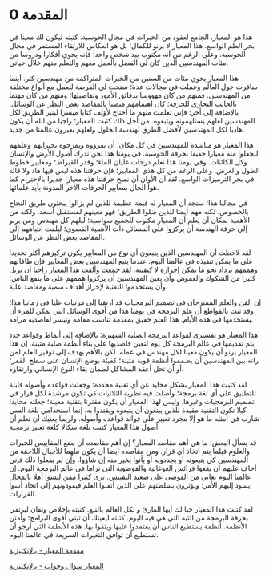 # 0 المقدمة

هذا هو المعيار. الجامع لعقود من الخبرات في مجال الحوسبة. كتبته ليكون لك معينا في بحر العلم الواسع. هذا المعيار لا يرنو للكمال؛ بل هو انعكاس للارتقاء المستمر في مجال الحوسبة. وعلى الرغم من أنه مكتوب بيد شخص واحد؛ فإنه يحوي أفكارا ودروسا من مئات المهندسين الذين كان لي الفضل بالعمل معهم والتعلم منهم خلال حياتي.

هذا المعيار يحوي مئات من السنين من الخبرات المتراكمة من مهندسين كثر. أينما سافرت حول العالم وعملت في مجالات عدة؛ سنحت لي الفرصة للعمل مع أنواع مختلفة من المهندسين. فمنهم من كان مهووسا بدقائق الأمور وتفاصيلها؛ ومنهم من كان مهتما بالجانب التجاري للحرفة؛ كان اهتمامهم منصبا بالمقاصد بغض النظر عن الوسائل. بالإضافة إلى أخر؛ فإني تعلمت منهم ما أحتاج لأؤلف كتابا ميسرا لينير الطريق لكل المهندسين لعلهم يستلهمونه ويتبعوه. من أجل ذلك كتبت المعيار؛ راجيا من الله أن يكون هاديا لكل المهندسين لأفضل الطرق لهندسة الحلول ولعلهم يغيرون عالمنا من جديد.

هذا المعيار هو مناشدة للمهندسين في كل مكان؛ أن يقرؤوه ويمزجوه بخبراتهم وعلمهم ليجعلوا منه معيارا حقيقا بحرفة الحوسبة. في يومنا هذا نحن ندرك أصول الأرض والإنسان وكل الكائنات. وفي يومنا هذا نعلم درجات غليان الماء؛ وقدر القيراط؛ ومعايير خطوط الطول والعرض. وعلى الرغم من كل هذي المعايير؛ فإن حرفتنا هذه ليس فيها هاد ولا قائد في بحر الترميزات الواسع. لقد آن الأوان أن نمنح حرفتنا هذه معيارا جديرا بالاحترام كما هوا الحال بمعايير الحرفات الأخر المدونة بأيد علمائها.

في مجالنا هذا؛ ستجد أن المعيار له قيمة عظيمة للذين لم يزالوا يبحثون طريق النجاح بالخصوص. لكنه مهم أيضا للذين ضلوا الطريق؛ فهو معينهم لمستقبل أسعد. ولكنه من الأهمية بمكان أن يعلم أن المعيار مكتوب للجميع سواسية؛ ليلهم كل مهندس ومن يرنو إلى حرفة الهندسة أن يركزوا على المسائل ذات الأهمية القصوى؛ ليلفت انتباههم إلى المقاصد بغض النظر عن الوسائل.

لقد لاحظت أن المهندسين الذين يتبعون أي نوع من المعايير يكون تركيزهم أكثر تحديدا على ما يمكن تنفيذه في عالمنا اليوم. عندما يتبع المهندسين بعض المعايير فإن طاقاتهم وهممهم تزداد نحو ما يمكن إحرازه لا كيفيته. لقد جمعت وألفت هذا المعيار راجيا أن يزيل كثيرا من الشكوك والغموض وأن يعين المهندسين أن يركزوا هممهم على ما ينفع الناس؛ وأن يستخدموا التقنية لإحراز أهداف سمية ومقاصد علية.

إن الفن والعلم الممتزجان في تصميم البرمجيات قد ارتقيا إلى مرتبات عليا في زماننا هذا؛ وقد ثبت بالقواطع أن علم البرمجة في يومنا هذا من أقوى الوسائل التي يمكن للمرء أن يستخدمها في هذه الأيام. هذا العلم حقيق بمقدمة تناسب مقامه وتيسر لقاصديه مرامه.

هذا المعيار هو تفسيري لقواعد البرمجة الصلبة الشهيرة؛ بالإضافة إلى أنماط وقواعد جدد يتم تقديمها في عالم البرمجة كل يوم لتعين قاصديها على بناء أنظمة صلبة متينة. إن هذا المعيار يرنو أن يكون معينا لكل مهندس في عمله. لكن بالأهم يهدف إلى توفير العلم لمن رانه بين المهندسين أن يصمموا أنظمة قوية متينة؛ كفيئة بوضع الإنسان على سطح القمر؛ أو أن تحل أعقد المشاكل لضمان بقاء النوع الإنساني وارتقاؤه.

لقد كتبت هذا المعيار بشكل محايد عن أي تقنية محددة؛ وجعلت قواعده وأصوله قابلة للتطبيق على أي لغة برمجة؛ وأصلت فيه نظرية الثلاثيات كي تكون مرشدة لكل قرار في تصميم البرمجيات وغيرها. وليس لهذا المعيار أن يكون مقترنا بتقنية معينة؛ جعلته محايدا كيلا تكون التقنية مقيدة للذين يبتغون أن يتبعوه ويقتدوا به. إنما استخدامي للغة السي شارب في أمثله ما هو إلا مجرد تعبير على فوائد قواعده وأصوله. ولربما يعنيك أن تعلم أن أصول هذا المعيار كتبت بلغة سكالا كلغة تعبير برمجية.

قد يسأل البعض؛ ما هي أهم مقاصد المعيار؟
إن أهم مقاصده أن يضع المقاييس للخبرات والعلوم قبلما يتم اتخاذ أي قرار. ومن مقاصده أيضا أن يكون ملهما للأجيال اللاحقة من المهندسين كي يتبعونه أو يجددونه أو يأتوا بخير منه إن شاؤوا. وإن لم يفعلوا ذلك فإني أخاف عليهم أن يقعوا فرائس الغوغائية والفوضوية التي نراها في عالم البرمجة اليوم. إن عالمنا اليوم يعاني من الفوضى على صعيد التقييس. ترى كثيرا ممن ليسوا أهلا بالمجال يسود إليهم الأمر؛ ويؤثرون بسلطتهم على الذين أتقنوا العلم فيقودونهم إلى اتخاذ أسوأ القرارات.

لقد كتبت هذا المعيار حبا لك أيها القارئ و لكل العالم بالتبع. كتبته بإخلاص وتفان ليرتقي بحرفة البرمجة من التيه التي هي فيه اليوم. كتبته ليعينك أن تبني أقوى البرامج؛ وأمتن الأنظمة. أنظمة يستطيع الناس أن يعتمدوا عليها ويثقوا بها. هذه الأنظمة التي أرجو أن تستطيع أن توافق التغيرات السريعة في عالمنا اليوم.

<a href="https://www.youtube.com/watch?v=8PveoymxCok&ab_channel=HassanHabib"> مقدمة المعيار - بالإنكليزية </a>

<a href="https://www.youtube.com/watch?v=Au7G_y4BkbY&ab_channel=HassanHabib"> المعيار سؤال وجواب - بالإنكليزية </a>

